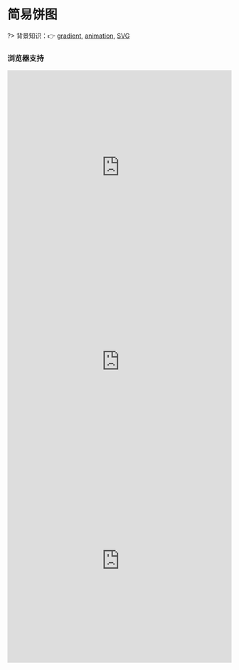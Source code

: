 
# 简易饼图

?> 背景知识：:point_right: [gradient](https://developer.mozilla.org/zh-CN/docs/Web/CSS/gradient), [animation](https://developer.mozilla.org/zh-CN/docs/Web/CSS/animation), [SVG](https://developer.mozilla.org/zh-CN/docs/Web/SVG/Tutorial)

<!-- !> stroke-dashoffset = percentage | length | inherit <br> stroke-dasharray = dasharray | inherit -->

<vuep template="#pie-chart"></vuep>

<script v-pre type="text/x-template" id="pie-chart">

<style>
  main{
    width: 100%;
    padding: 60px 0;
  }
  .chart{
    display: flex;
    flex-wrap: wrap;
    justify-content: space-around;
    align-items: center;
    margin-bottom: 29px;
  }
  .chart > p{
    width: 199px;
  }
  .chart > div{
    width: 100px; 
    height: 100px;
    border-radius: 50%;
    background-color: #E8E2D6;
    background-image: linear-gradient(to right, transparent 50%, #b4a078 0);
  }
  .chart:nth-of-type(1) div::before {
    content: "";
    display: block;
    margin-left: 50%;
    height: 100%;
    border-radius: 0 100% 100% 0 / 0 50% 50% 0;
    background-color: inherit;
    transform-origin: 0 50%;
    transform: rotate(.3turn);
  }
  .chart:nth-of-type(2) div::before{
    content: "";
    display: block;
    margin-left: 50%;
    height: 100%;
    border-radius: 0 100% 100% 0 / 0 50% 50% 0;
    background-color: inherit;
    transform-origin: 0 50%;
    animation: pie-chart-spin1 3s linear 1.6 forwards,
                pie-chart-bg1 3s step-end 1 forwards;
  }
  .chart:nth-of-type(3) > div::before{
    content: "";
    display: block;
    margin-left: 50%;
    height: 100%;
    border-radius: 0 100% 100% 0 / 0 50% 50% 0;
    background-color: inherit;
    transform-origin: 0 50%;
    animation: pie-chart-spin1 3s linear 1.6 forwards,
                pie-chart-bg1 3s step-end 1 forwards;
  }
  .chart:nth-of-type(3) > div::before{
    animation-delay: -1.5s;
  }
  svg{
    width: 100px; height: 100px;
    transform: rotate(-90deg);
    background: #E8E2D6;
    border-radius: 50%;
  }
  .chart:nth-of-type(4) svg > circle{
    fill: #E8E2D6;
    stroke: #b4a078;
    stroke-width: 32;
    stroke-dasharray: 0 100;
    animation: pie-chart-fillup 6s linear infinite;
  }
  .chart:nth-of-type(5) svg > circle:nth-of-type(1){
    fill: #fff;
    stroke: #b4a078;
    stroke-width: 32;
    stroke-dasharray: 0 100; /* 36% */
    stroke-dashoffset: -64;
    animation: pie-chart-per1 2s linear 1 forwards;
  }
  .chart:nth-of-type(5) svg > circle:nth-of-type(2){
    fill: transparent; 
    stroke: #cabca0;
    stroke-width: 32;
    stroke-dasharray: 0 100; /* 32% */
    stroke-dashoffset: -32;
    animation: pie-chart-per2 2s linear 1 forwards;
  }
  .chart:nth-of-type(5) svg > circle:nth-of-type(3){
    fill: transparent; 
    stroke: #e1d9c9;
    stroke-width: 32;
    stroke-dasharray: 0 100; /* 32% */
    stroke-dashoffset: 0;
    animation: pie-chart-per3 2s linear 1 forwards;
  }
</style>
<template>
  <main>
    <div class="chart">
      <p>① rotate()</p>
      <div class="pie"></div>
    </div>
    <div class="chart">
      <p>② css动画</p>
      <div class="pie"></div>
    </div>
    <div class="chart">
      <p>④ 从指定位置开始动画</p>
      <div class="pie"></div>
    </div>
    <div class="chart">
      <p>⑤ SVG 将dasharray转化为百分比</p>
      <svg viewBox="0 0 32 32">
          <circle r="16" cx="16" cy="16"></circle>
      </svg>
    </div>
    <div class="chart">
      <p>⑥ SVG 添加多种颜色</p>
      <svg viewBox="0 0 32 32">
          <circle r="16" cx="16" cy="16"></circle>
          <circle r="16" cx="16" cy="16"></circle>
          <circle r="16" cx="16" cy="16"></circle>
      </svg>
    </div>
  </main>
</template>
<script>
</script>
</script>

### 浏览器支持

<iframe src="https://caniuse.bitsofco.de/embed/index.html?feat=css-gradients&amp;periods=future_1,current,past_1,past_2,past_3&amp;accessible-colours=false" frameborder="0" width="100%" height="436px"></iframe>

<iframe src="https://caniuse.bitsofco.de/embed/index.html?feat=css-animation&amp;periods=future_1,current,past_1,past_2,past_3&amp;accessible-colours=false" frameborder="0" width="100%" height="436px"></iframe>

<iframe src="https://caniuse.bitsofco.de/embed/index.html?feat=svg&amp;periods=future_1,current,past_1,past_2,past_3&amp;accessible-colours=false" frameborder="0" width="100%" height="458px"></iframe>
